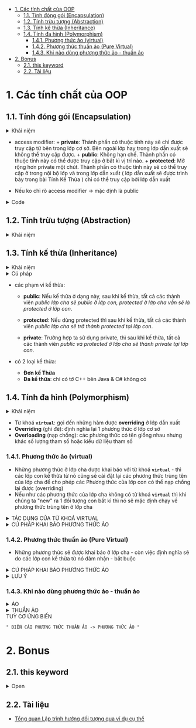 - [1. Các tính chất của OOP](#1-các-tính-chất-của-oop)
  - [1.1. Tính đóng gói (Encapsulation)](#11-tính-đóng-gói-encapsulation)
  - [1.2. Tính trừu tượng (Abstraction)](#12-tính-trừu-tượng-abstraction)
  - [1.3. Tính kế thừa (Inheritance)](#13-tính-kế-thừa-inheritance)
  - [1.4. Tính đa hình (Polymorphism)](#14-tính-đa-hình-polymorphism)
    - [1.4.1. Phương thức ảo (virtual)](#141-phương-thức-ảo-virtual)
    - [1.4.2. Phương thức thuần ảo (Pure Virtual)](#142-phương-thức-thuần-ảo-pure-virtual)
    - [1.4.3. Khi nào dùng phương thức ảo - thuần ảo](#143-khi-nào-dùng-phương-thức-ảo---thuần-ảo)
- [2. Bonus](#2-bonus)
  - [2.1. this keyword](#21-this-keyword)
  - [2.2. Tài liệu](#22-tài-liệu)

# 1. Các tính chất của OOP

## 1.1. Tính đóng gói (Encapsulation)

<details>
<summary> Khái niệm </summary>

- Tính đóng gói cho phép che giấu thông tin và những tính chất xử lý bên trong của đối tượng. Các đối tượng khác không thể tác động trực tiếp đến dữ liệu bên trong và làm thay đổi trạng thái của đối tượng mà bắt buộc phải thông qua các phương thức công khai do đối tượng đó cung cấp.

- Tính chất này giúp tăng tính bảo mật cho đối tượng và tránh tình trạng dữ liệu bị hư hỏng ngoài ý muốn.

</details>

- access modifier: + **private**: Thành phần có thuộc tính này sẽ chỉ được truy cập từ bên trong lớp cơ sở.
  Bên ngoài lớp hay trong lớp dẫn xuất sẽ không thể truy cập được. + **public**: Không hạn chế. Thành phần có thuộc tính này có thể được truy cập ở bất kì vị trí nào. + **protected**: Mở rộng hơn private một chút. Thành phần có thuộc tính này sẽ có thể truy cập ở trong nội bộ lớp
  và trong lớp dẫn xuất ( lớp dẫn xuất sẽ được trình bày trong bài Tính Kế Thừa ) chỉ có thể truy cập bởi lớp dẫn xuất

- Nếu ko chỉ rõ access modifier -> mặc định là public

<details>
<summary> Code </summary>

```cpp

class Workers
{
private:
    string fullName;
    int age;
    string sex;
    string address;
    string phone;

public:
    Workers();
    void input();
    void output();
    ~Workers();
};

```

</details>

## 1.2. Tính trừu tượng (Abstraction)

<details>
<summary> Khái niệm </summary>

- Tính trừu tượng giúp loại bỏ những thứ phức tạp, không cần thiết của đối tượng và chỉ tập trung vào những gì cốt lõi, quan trọng.
- Ví dụ:
  - Quản lý nhân viên thì chỉ cần quan tâm đến những thông tin như:
    - Họ tên
    - Ngày sinh
    - Giới tính
    - …
  - Chứ không cần phải quản lý thêm thông tin về:
    - Chiều cao
    - Cân nặng
    - Sở thích
    - Màu da
    - …

</details>

## 1.3. Tính kế thừa (Inheritance)

<details>
<summary> Khái niệm </summary>

- Đây là tính chất được sử dụng khá nhiều. Tính kế thừa cho phép xây dựng một lớp mới (lớp Con), kế thừa và tái sử dụng các thuộc tính, phương thức dựa trên lớp cũ (lớp Cha) đã có trước đó.
- Các lớp Con kế thừa toàn bộ thành phần của lớp Cha và không cần phải định nghĩa lại. Lớp Con có thể mở rộng các thành phần kế thừa hoặc bổ sung những thành phần mới.
- Ví dụ:
  - Lớp Cha là smartphone, có các thuộc tính: màu sắc, bộ nhớ, hệ điều hành…
  - Các lớp Con là iPhone, Samsung, Oppo cũng có các thuộc tính: màu sắc, bộ nhớ, hệ điều hành…

</details>

<details>
<summary> Cú pháp </summary>

```
class <tên class con> : < access modifier> <tên class cha>
```

```cpp
class child : public parent
```

- **_Nếu không chỉ rõ access modifier thì mặc định là private_**

</details>

- các phạm vi kế thừa:

  - **public**: Nếu kế thừa ở dạng này, sau khi kế thừa, tất cả các thành viên _public lớp cha sẽ public ở lớp con, protected ở lớp cha vẫn sẽ là protected ở lớp con_.

  - **protected**: Nếu dùng protected thì sau khi kế thừa, tất cả các thành viên _public lớp cha sẽ trở thành protected tại lớp con_.

  - **private**: Trường hợp ta sử dụng private, thì sau khi kế thừa, tất cả các thành viên _public và protected ở lớp cha sẽ thành private tại lớp con_.

- có 2 loại kế thừa:
  - **Đơn kế Thừa**
  - **Đa kế thừa**: chỉ có tở C++ bên Java & C# không có

## 1.4. Tính đa hình (Polymorphism)

<details>
<summary> Khái niệm </summary>

- Tính đa hình trong lập trình OOP cho phép các đối tượng khác nhau thực thi chức năng giống nhau theo những cách khác nhau.
- Ví dụ:
  - Ở lớp smartphone, mỗi một dòng máy đều kế thừa các thành phần của lớp cha nhưng iPhone chạy trên hệ điều hành iOS, còn Samsung lại chạy trên hệ điều hành Android.
  - Chó và mèo cùng nghe mệnh lệnh “kêu đi” từ người chủ. Chó sẽ “gâu gâu” còn mèo lại kêu “meo meo”.

</details>

- Từ khoá **`virtual`**: gọi đến những hàm được **overriding** ở lớp dẫn xuất
- **Overriding** (ghi đè): định nghĩa lại 1 phương thức ở lớp cơ sở
- **Overloading** (nạp chồng): các phương thức có tên giồng nhau nhưng khác số lượng tham số hoặc kiểu dữ liệu tham số

### 1.4.1. Phương thức ảo (virtual)

- Những phương thức ở lớp cha được khai báo với từ khoá **`virtual`** - thì các lớp con kế
  thừa từ nó cũng sẽ cài đặt lại các phương thức trùng tên của lớp cha để cho phép các Phương
  thức của lớp con có thể nạp chồng lại được (overriding)
- Nếu như các phương thức của lớp cha không có từ khoá **`virtual`** thì khi chúng ta "new" ra
  1 đối tượng con bất kì thì nó sẽ mặc định chạy về phương thức trùng tên ở lớp cha

<details>
<summary> TÁC DỤNG CỦA TỪ KHOÁ VIRTUAL </summary>

- Nếu như các phương thức của lớp cha có khai báo từ khoá virtual thì khi new ra 1 đối tượng
  con nào đó bất kì thì khi đó nó sẽ chạy vào phương thức trùng tên của lớp con đó - nó cho
  chúng ta gọi lại phương thức trùng tên của lớp con

</details>

<details>
<summary> CÚ PHÁP KHAI BÁO PHƯƠNG THỨC ẢO </summary>

```
virtual<kiểu dữ liệu><tên phương thức>(các tham số truyền vào nếu có);
```

```cpp
virtual void alert() // phương thức ảo
    {
        cout << "Hello word" << endl;
    }
```

</details>

### 1.4.2. Phương thức thuần ảo (Pure Virtual)

- Những phương thức sẽ được khai báo ở lớp cha - còn việc định nghĩa sẽ do các lớp con kế thừa từ nó đảm nhận - bắt buộc

<details>
<summary> CÚ PHÁP KHAI BÁO PHƯƠNG THỨC ẢO </summary>

```
virtual<kiểu dữ liệu><tên phương thức>(các tham số truyền vào nếu có)=0;
```

```cpp
virtual void calculate() = 0; // phương thức thuần ảo
```

</details>

<details>
<summary> LƯU Ý </summary>

- Nếu ở lớp cha có các khai báo phương thức thuần ảo - thì qui tắc các lớp con nào mà kế thừa lại từ lớp cha - thì các lớp con kế thừa từ lớp cha đó bắt buộc phải đi định nghĩa lại phương thưc thuần ảo của lớp cha đó - nếu lớp con mà không định nghĩa ==> `sẽ bị lỗi`

</details>

### 1.4.3. Khi nào dùng phương thức ảo - thuần ảo

<details>
<summary> ẢO </summary>

- Dùng khi ở lớp cha **có** thông tin gì để xử lí

</details>

<details>
<summary> THUẦN ẢO </summary>

- Dùng khi ở lớp cha **không có** thông tin để xử lí

</details>
TUỲ CƠ ỨNG BIẾN

`" BIẾN CÁI PHƯƠNG THỨC THUẦN ẢO -> PHƯƠNG THỨC ẢO "`

# 2. Bonus

## 2.1. this keyword

<details>
<summary> Open </summary>

- Dùng this là để chương trình hiểu là ta đang gọi đến member của object chứ không phải là biến thamn số của hàm:
  - Nếu biến đó không tôn tại trong phương thức mà nó lại trùng với tên thuộc tính thì mặc nhiên nó sẽ hiểu đó là thuộc tính.
  - Nếu biến đó có khai báo trong phương thức thì ta sẽ hiểu đó là biến bình thường, không phải là thuộc tính.

</details>

## 2.2. Tài liệu

- [Tổng quan Lập trình hướng đối tượng qua ví dụ cụ thể](https://viblo.asia/p/tong-quan-lap-trinh-huong-doi-tuong-qua-vi-du-cu-the-4dbZNRBLZYM)
